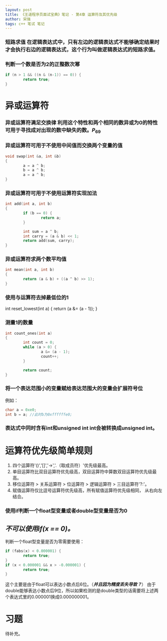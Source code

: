 ```yaml
---
layout: post
title: 《王道程序员面试宝典》笔记 - 第4章 运算符及其优先级
author: 宋强
tags: c++ 笔试 笔记
---
```


### 短路求值 <span>在逻辑表达式中，只有左边的逻辑表达式不能够确定结果时才会执行右边的逻辑表达式，这个行为叫做逻辑表达式的短路求值。</span>

### 判断一个数是否为2的正整数次幂
```c++
if (n > 1 && ((n & (n-1)) == 0)) {
        return true;
}
```
# 异或运算符
### 异或运算符满足交换律 <span>利用这个特性和两个相同的数异或为0的特性可用于寻找成对出现的数中缺失的数。$P_{69}$</span>

### 异或运算符可用于不使用中间值而交换两个变量的值
```c++
void swap(int &a, int &b)
{
        a = a ^ b;
        b = a ^ b;
        a = a ^ b;
}
```

### 异或运算符可用于不使用运算符实现加法
```c++
int add(int a, int b)
{
        if (b == 0) {
                return a;
        }

        int sum = a ^ b;
        int carry = (a & b) << 1;
        return add(sum, carry);
}
```

### 异或运算符求两个数平均值
```c++
int mean(int a, int b)
{
        return (a & b) + ((a ^ b) >> 1);
}
```

### 使用与运算符去掉最低位的1
int reset_lowest(int a)
{
        return (a &= (a - 1));
}

### 测量1的数量
```c++
int count_ones(int a)
{
        int count = 0;
        while (a > 0) {
                a &= (a - 1);
                count++;
        }

        return count;
}
```

### 将一个表达范围小的变量赋给表达范围大的变量会扩展符号位
例如：
```c++
char a = 0xe0;
int b = a; //此时b为0xffffffe0;
```

### 表达式中同时含有int和unsigned int <span>int会被转换成unsigned int。</span>

# 运算符优先级简单规则
1. 四个运算符'()','[]','->','.（取成员符）'优先级最高。
2. 单目运算符比双目运算符优先级高，双目运算符中算数双目运算符优先级最高。
3. 移位运算符 > 关系运算符 > 位运算符 > 逻辑运算符 > 三目运算符'?:'。
4. 赋值运算符仅比逗号运算符优先级高，所有赋值运算符优先级相同， 从右向左结合。

### 使用if判断一个float型变量或者double型变量是否为0
## ***不可以使用if(x == 0)。***
判断一个float型变量是否为零需要使用：
```c++
if (fabs(x) < 0.000001) {
        return true;
}
if (x < 0.000001 && x > -0.000001) {
        return true;
}
```
这个主要是由于float可以表达小数点后6位。（***并且因为精度丢失导致？***）
由于double能够表达小数点后9位，所以如果检测的是double类型的话需要将上述两个表达式里的0.000001换成0.000000001。

# 习题
待补充。